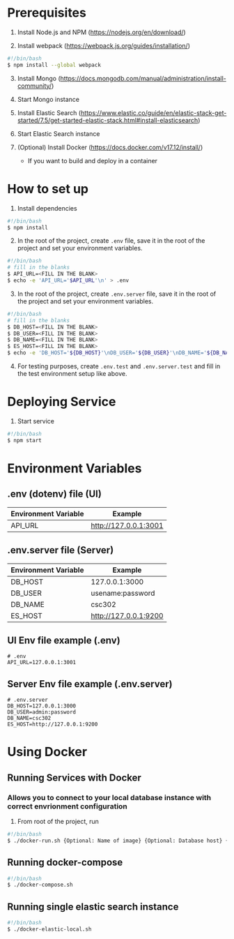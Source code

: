 # Prerequisites
1. Install Node.js and NPM (https://nodejs.org/en/download/)

2.  Install webpack (https://webpack.js.org/guides/installation/)
```bash
#!/bin/bash
$ npm install --global webpack
```

3. Install Mongo (https://docs.mongodb.com/manual/administration/install-community/)

4. Start Mongo instance

5. Install Elastic Search (https://www.elastic.co/guide/en/elastic-stack-get-started/7.5/get-started-elastic-stack.html#install-elasticsearch)

6. Start Elastic Search instance

7. (Optional) Install Docker (https://docs.docker.com/v17.12/install/)
    - If you want to build and deploy in a container


# How to set up
1. Install dependencies
```bash
#!/bin/bash
$ npm install
```

2. In the root of the project, create `.env` file, save it in the root of the project and set your environment variables.
```bash
#!/bin/bash
# fill in the blanks
$ API_URL=<FILL IN THE BLANK>
$ echo -e 'API_URL='$API_URL'\n' > .env
```

3. In the root of the project, create `.env.server` file, save it in the root of the project and set your environment variables.
```bash
#!/bin/bash
# fill in the blanks
$ DB_HOST=<FILL IN THE BLANK>
$ DB_USER=<FILL IN THE BLANK>
$ DB_NAME=<FILL IN THE BLANK>
$ ES_HOST=<FILL IN THE BLANK>
$ echo -e 'DB_HOST='${DB_HOST}'\nDB_USER='${DB_USER}'\nDB_NAME='${DB_NAME}'\nES_HOST='${ES_HOST}'\n' > .env.server
```

4. For testing purposes, create `.env.test` and `.env.server.test` and fill in the test environment setup like above. 

# Deploying Service
1. Start service
```bash
#!/bin/bash
$ npm start
```

# Environment Variables


## .env (dotenv) file (UI)
| Environment Variable |         Example       |
| -------------------- | --------------------- |
| API_URL              | http://127.0.0.1:3001 |

## .env.server file (Server)
| Environment Variable |         Example       |
| -------------------- | --------------------- |
| DB_HOST              | 127.0.0.1:3000        |
| DB_USER              | usename:password      |
| DB_NAME              | csc302                |
| ES_HOST              | http://127.0.0.1:9200 |

## UI Env file example (.env)
```.env
# .env
API_URL=127.0.0.1:3001
```

## Server Env file example (.env.server)
```.env.server
# .env.server
DB_HOST=127.0.0.1:3000
DB_USER=admin:password
DB_NAME=csc302
ES_HOST=http://127.0.0.1:9200
```

# Using Docker
## Running Services with Docker
### Allows you to connect to your local database instance with correct envrionment configuration
1. From root of the project, run
```bash
#!/bin/bash
$ ./docker-run.sh {Optional: Name of image} {Optional: Database host} {Optional: ElasticSearch Host}
```

## Running docker-compose
```bash
#!/bin/bash
$ ./docker-compose.sh
```

## Running single elastic search instance
```bash
#!/bin/bash
$ ./docker-elastic-local.sh
```